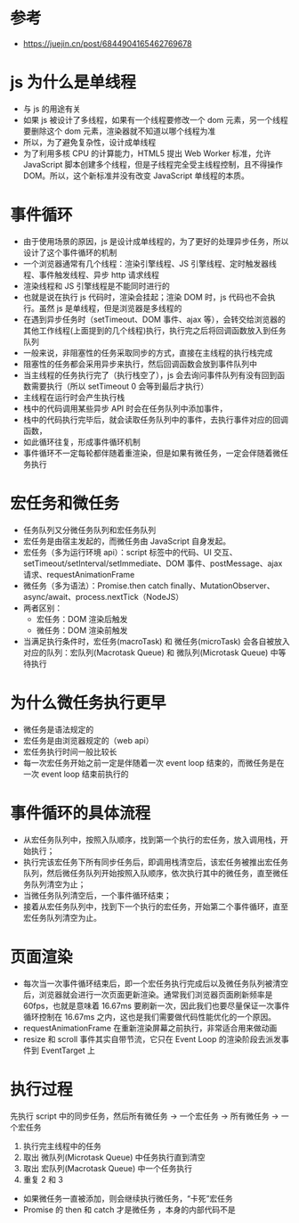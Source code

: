 # 参考

- https://juejin.cn/post/6844904165462769678

# js 为什么是单线程

- 与 js 的用途有关
- 如果 js 被设计了多线程，如果有一个线程要修改一个 dom 元素，另一个线程要删除这个 dom 元素，渲染器就不知道以哪个线程为准
- 所以，为了避免复杂性，设计成单线程
- 为了利用多核 CPU 的计算能力，HTML5 提出 Web Worker 标准，允许 JavaScript 脚本创建多个线程，但是子线程完全受主线程控制，且不得操作 DOM。所以，这个新标准并没有改变 JavaScript 单线程的本质。

# 事件循环

- 由于使用场景的原因，js 是设计成单线程的，为了更好的处理异步任务，所以设计了这个事件循环的机制
- 一个浏览器通常有几个线程：渲染引擎线程、JS 引擎线程、定时触发器线程、事件触发线程、异步 http 请求线程
- 渲染线程和 JS 引擎线程是不能同时进行的
- 也就是说在执行 js 代码时，渲染会挂起；渲染 DOM 时，js 代码也不会执行。虽然 js 是单线程，但是浏览器是多线程的
- 在遇到异步任务时（setTimeout、DOM 事件、ajax 等），会转交给浏览器的其他工作线程(上面提到的几个线程)执行，执行完之后将回调函数放入到任务队列
- 一般来说，非阻塞性的任务采取同步的方式，直接在主线程的执行栈完成
- 阻塞性的任务都会采用异步来执行，然后回调函数会放到事件队列中
- 当主线程的任务执行完了（执行栈空了），js 会去询问事件队列有没有回到函数需要执行（所以 setTimeout 0 会等到最后才执行）
- 主线程在运行时会产生执行栈
- 栈中的代码调用某些异步 API 时会在任务队列中添加事件，
- 栈中的代码执行完毕后，就会读取任务队列中的事件，去执行事件对应的回调函数，
- 如此循环往复，形成事件循环机制
- 事件循环不一定每轮都伴随着重渲染，但是如果有微任务，一定会伴随着微任务执行

# 宏任务和微任务

- 任务队列又分微任务队列和宏任务队列
- 宏任务是由宿主发起的，而微任务由 JavaScript 自身发起。
- 宏任务（多为运行环境 api）：script 标签中的代码、UI 交互、setTimeout/setInterval/setImmediate、DOM 事件、postMessage、ajax 请求、requestAnimationFrame
- 微任务（多为语法）：Promise.then catch finally、MutationObserver、async/await、process.nextTick（NodeJS）
- 两者区别：
  - 宏任务：DOM 渲染后触发
  - 微任务：DOM 渲染前触发
- 当满足执行条件时，宏任务(macroTask) 和 微任务(microTask) 会各自被放入对应的队列：宏队列(Macrotask Queue) 和 微队列(Microtask Queue) 中等待执行

# 为什么微任务执行更早

- 微任务是语法规定的
- 宏任务是由浏览器规定的（web api）
- 宏任务执行时间一般比较长
- 每一次宏任务开始之前一定是伴随着一次 event loop 结束的，而微任务是在一次 event loop 结束前执行的

# 事件循环的具体流程

- 从宏任务队列中，按照入队顺序，找到第一个执行的宏任务，放入调用栈，开始执行；
- 执行完该宏任务下所有同步任务后，即调用栈清空后，该宏任务被推出宏任务队列，然后微任务队列开始按照入队顺序，依次执行其中的微任务，直至微任务队列清空为止；
- 当微任务队列清空后，一个事件循环结束；
- 接着从宏任务队列中，找到下一个执行的宏任务，开始第二个事件循环，直至宏任务队列清空为止。

# 页面渲染

- 每次当一次事件循环结束后，即一个宏任务执行完成后以及微任务队列被清空后，浏览器就会进行一次页面更新渲染。通常我们浏览器页面刷新频率是 60fps，也就是意味着 16.67ms 要刷新一次，因此我们也要尽量保证一次事件循环控制在 16.67ms 之内，这也是我们需要做代码性能优化的一个原因。
- requestAnimationFrame 在重新渲染屏幕之前执行，非常适合用来做动画
- resize 和 scroll 事件其实自带节流，它只在 Event Loop 的渲染阶段去派发事件到 EventTarget 上

# 执行过程

先执行 script 中的同步任务，然后所有微任务 -> 一个宏任务 -> 所有微任务 -> 一个宏任务

1. 执行完主线程中的任务
2. 取出 微队列(Microtask Queue) 中任务执行直到清空
3. 取出 宏队列(Macrotask Queue) 中一个任务执行
4. 重复 2 和 3

- 如果微任务一直被添加，则会继续执行微任务，“卡死”宏任务
- Promise 的 then 和 catch 才是微任务 ，本身的内部代码不是
